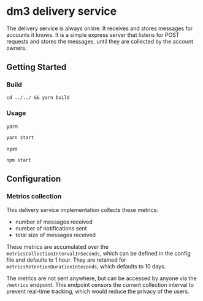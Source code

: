 # dm3 delivery service

The delivery service is always online. It receives and stores messages for accounts it knows. It is a simple express server that listens for POST requests and stores the messages, until they are collected by the account owners.

## Getting Started

### Build

```
cd ../../ && yarn build
```

### Usage

yarn

```
yarn start
```

npm

```
npm start
```

## Configuration

### Metrics collection

This delivery service implementation collects these metrics:

-   number of messages received
-   number of notifications sent
-   total size of messages received

These metrics are accumulated over the `metricsCollectionIntervalInSeconds`, which can be defined in the config file and defaults to 1 hour. They are retained for `metricsRetentionDurationInSeconds`, which defaults to 10 days.

The metrics are not sent anywhere, but can be accessed by anyone via the `/metrics` endpoint. This endpoint censors the current collection interval to prevent real-time tracking, which would reduce the privacy of the users.
